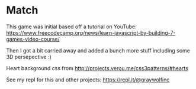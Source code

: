 # Match

This game was initial based off a tutorial on YouTube: https://www.freecodecamp.org/news/learn-javascript-by-building-7-games-video-course/

Then I got a bit carried away and added a bunch more stuff including some 3D persepective :)

Heart background css from http://projects.verou.me/css3patterns/#hearts


See my repl for this and other projects: https://repl.it/@graywolfinc
